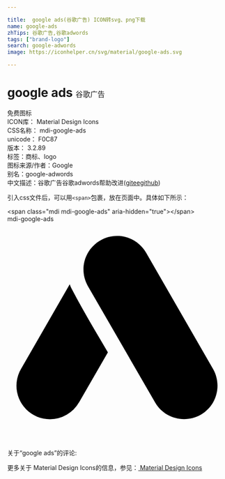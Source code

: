 ```yaml
---

title:  google ads(谷歌广告) ICON转svg、png下载
name: google-ads
zhTips: 谷歌广告,谷歌adwords
tags: ["brand-logo"]
search: google-adwords
image: https://iconhelper.cn/svg/material/google-ads.svg

---
```


# google ads  <small style="font-size: 60%;font-weight: 100">谷歌广告</small>


<div class="detail-page">
<p>
<span><span class="badge-success badge">免费图标</span> </span>
<br/>
<span>
ICON库：
<span class="badge-secondary badge">Material Design Icons</span> 
</span>
<br/>
<span>
CSS名称：
<span class="badge-secondary badge">mdi-google-ads</span> 
</span>
<br/>
<span>
unicode：
<span class="badge-secondary badge">F0C87</span> 
<copy-btn content='F0C87' btn-title=""></copy-btn>
<copy-btn :content='String.fromCodePoint(parseInt("F0C87", 16))' btn-title="复制U"></copy-btn>
</span>
<br/>
<span>
版本：
<span class="badge-secondary badge">3.2.89</span> 
</span><br/><span>标签：<span class="badge-light badge"><router-link to="/tags/brand-logo.html">商标、logo</router-link></span></span>
<br/>
<span>图标来源/作者：<span class="badge-light badge">Google</span></span> 
<br/>
<span>别名：<span class="badge-light badge">google-adwords</span></span><br/><span class="zh-detail">中文描述：<span class="badge-primary badge">谷歌广告</span><span class="badge-primary badge">谷歌adwords</span><span class="help-link"><span>帮助改进</span>(<a href="https://gitee.com/liuwave/icon-helper/edit/master/json/material/google-ads.json" target="_blank" rel="noopener noreferrer">gitee</a><a href="https://github.com/liuwave/icon-helper/edit/master/json/material/google-ads.json" target="_blank" rel="noopener noreferrer">github</a></span>)</span><br/>
</p>
</div>
<div class="alert alert-dark">
  <i class="mdi mdi-google-ads mdi-48px"></i>
  <i class="mdi mdi-google-ads mdi-36px"></i>
  <i class="mdi mdi-google-ads mdi-24px"></i>
  <i class="mdi mdi-google-ads mdi-18px"></i>
</div>
<div>
  <p>引入css文件后，可以用<code>&lt;span&gt;</code>包裹，放在页面中。具体如下所示：    
  </p>
  <div class="alert alert-primary" style="font-size: 14px">
    &lt;span class="mdi mdi-google-ads" aria-hidden="true"&gt;&lt;/span&gt;
    <copy-btn content='<span class="mdi mdi-google-ads" aria-hidden="true"></span>'></copy-btn>
  </div>
  <div class="alert alert-secondary">
    <i class="mdi mdi-google-ads"
    style="font-size: 24px"
    aria-hidden="true"></i> mdi-google-ads
    <copy-btn content="mdi-google-ads" btn-title="复制图标名称"></copy-btn>
  </div>
</div>
<div id="svg" class="svg-wrap">
<svg xmlns="http://www.w3.org/2000/svg" viewBox="0 0 24 24"><path d="M12.25 1.47C11.55 1.42 10.82 1.58 10.17 1.96C8.41 2.97 7.81 5.21 8.82 6.96L16.16 19.66C17.17 21.42 19.41 22 21.17 21C22.92 20 23.5 17.75 22.5 16L15.18 3.3C14.54 2.2 13.43 1.56 12.25 1.47M6.82 6.76L1.5 16A3.67 3.67 0 0 0 1 17.83A3.67 3.67 0 0 0 4.67 21.5A3.67 3.67 0 0 0 7.84 19.66V19.67L11 14.19C9.65 11.89 8.27 9.6 7.03 7.23C6.95 7.08 6.88 6.92 6.83 6.76ZL16.4 5Z" /></svg>
</div>
<detail full-name='mdi-google-ads'></detail>
<div>
<p>关于“google ads”的评论:</p>
</div>
<Vssue title="关于“google ads”的评论" ></Vssue>    
<div><p>更多关于 Material Design Icons的信息，参见：<a target="_blank" href="https://iconhelper.cn/material.html"> Material Design Icons</a>
</p></div>
